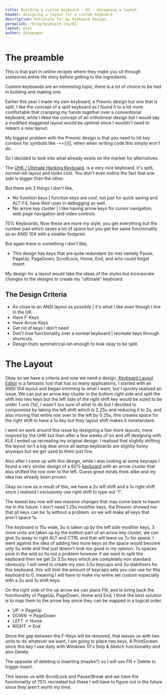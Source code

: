```yaml
---
title: Building a custom keyboard - 01 - designing a layout
header: designing a layout for a custom keyboard
description: Rationale for my keyboard design.
permalink: /blog/keyboard-log/01
layout: post
author: datapagan
---
```


# The preamble

This is that part in online recipes where they make you sit through someones entire life story before getting to the ingredients.

Custom keyboards are an interesting topic, there is a lot of choice to be had in building and making one.

Earlier this year I made my own keyboard, a Preonic design but one that is split, I like the concept of a split keyboard as I found it to a lot more comfortable that cramping my hands together over a conventional keyboard, while I liked the concept of an ortholinear design but I would say a modified staggered layout would be optimal since I wouldn't need to relearn a new layout.

My biggest problem with the Preonic design is that you need to hit key combos for symbols like -+={}[], when when writing code this simply won't do.

So I decided to look into what already exists on the market for alternatives.

The [UHK / Ultimate Hacking Keyboard](https://ultimatehackingkeyboard.com/), is a very nice keyboard, it's split, normal-ish layout and looks cool. You don't even notice the fact that one side is bigger than the other.

But there are 2 things I don't like,
* No function keys | function keys are cool, not just for quick saving and ALT-F4, have their uses in debugging as well.
* No arrow key cluster | I like having arrow keys for cursor navigation, web page navigation and video controls.

75% Keyboards, Now these are more my style, you get everything but the number pad which saves a lot of space but you get the same functionality as an ANSI 104 with a smaller footprint.

But again there is something I don't like,
* This design has keys that are quite redundant (to me) namely Pause, PageUp, PageDown, ScrollLock, Home, End, and who could forget Insert.

My design for a layout would take the ideas of the styles but incorporate changes to the designs to create my "ultimate" keyboard.

## The Design Criteria
* As close to an ANSI layout as possible | it's what I like even though I live in the UK.
* Have F-Keys
* Have Arrow Keys
* Get rid of keys I don't need
* Don't lose functionality over a normal keyboard | recreate keys through shortcuts.
* Design thats symmetrical-ish enough to look okay to be split.

# The Layout

Okay so we have a criteria and now we need a design, [Keyboard Layout Editor](http://www.keyboard-layout-editor.com/) is a fantastic tool that has so many applications, I started with an ANSI 104 layout and began trimming to what I want, but I quickly realised an issue.
We can put an arrow key cluster in the bottom right side and split the shift into two keys but the left side of the right shift key would be sized to be under 1 unit (1u), I wasn't too sure of what to do but I decided to compromise by taking the left shift which is 2.25u and reducing it to 2u, and also moving that entire row over to the left by 0.25u, this creates space for the right shift to have a 1u key but they layout shift makes it nonstandard.

I went on work around this issue by designing a few more layouts, more inspired by the UHK but then after a few weeks of on and off designing with KLE I ended up recreating my original design. I realised that slightly shifting the layout isn't a big deal since all laptop keyboards are slightly funny anyways but we get used to them just fine.

Also after I came up with this design, while I was looking at some keycaps I found a very similar design of a 60% [keyboard](https://aaronvb.com/articles/60-percent-keyboard) with an arrow cluster that also shifted the row over to the left. Guess great minds think alike and my idea has already been proven.

Okay so now as a result of this, we have a 2u left shift and a 1u right shift since I realised I exclusively use right shift to type out '?'.

The lowest key row will see massive changes that may come back to haunt me in the future.
I don't need 1.25u modifier keys, the Preonic showed me that all keys can be 1u without a problem. so we will make all keys that aren't space 1u.

The keyboard is 15u wide, 3u is taken up by the left side modifier keys, 3 more units are taken up by the bottom part of an arrow key cluster, we can give 2u away to right ALT and CTRL and that will leave us 7u for space. I went against the idea of adding two more keys as the space would become only 5u wide and that just doesn't look too good in my opinion.
7u spaces exist in the wild so its not a problem however if we want to split the keyboard then we get 2x 3.5u keys which are completely non standard obviously. I will need to create my own 3.5u keycaps and 3u stabilisers for this keyboard, this will limit the amount of keycaps sets you can use for this keyboard to 0, meaning I will have to make my entire set custom especially with a 2u and 1u shift keys.

On the right side of the up arrow we can place FN, and to bring back the functionality of PageUp, PageDown, Home and End, I think the best solution is to map them to the arrow key since they can be mapped in a logical order.
* UP -> PageUp
* DOWN -> PageDown
* LEFT -> Home
* RIGHT -> End

Since the gap between the F-Keys will be removed, that leaves us with two units to do whatever we want, I am going to place two keys, A PrintScreen since this key I use daily with Windows 10's Snip & Sketch functionality and also Delete.

The opposite of deleting is inserting (maybe?) so I will use FN + Delete to trigger Insert.

This leaves us with ScrollLock and Pause/Break and we have the functionality of 75% recreated but these I will have to figure out in the future since they aren't worth my time.
